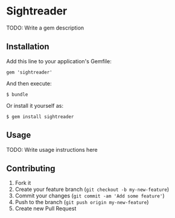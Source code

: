 # Sightreader

TODO: Write a gem description

## Installation

Add this line to your application's Gemfile:

    gem 'sightreader'

And then execute:

    $ bundle

Or install it yourself as:

    $ gem install sightreader

## Usage

TODO: Write usage instructions here

## Contributing

1. Fork it
2. Create your feature branch (`git checkout -b my-new-feature`)
3. Commit your changes (`git commit -am 'Add some feature'`)
4. Push to the branch (`git push origin my-new-feature`)
5. Create new Pull Request
